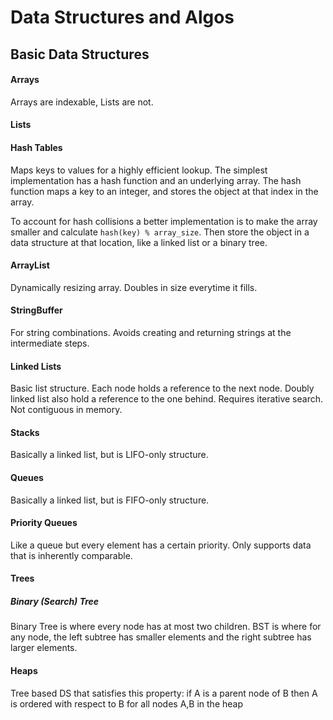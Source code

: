 # Data Structures and Algos

## Basic Data Structures

#### Arrays

Arrays are indexable, Lists are not. 

#### Lists

#### Hash Tables

Maps keys to values for a highly efficient lookup. The simplest implementation has a hash function and an underlying array. The hash function maps a key to an integer, and stores the object at that index in the array.

To account for hash collisions a better implementation is to make the array smaller and calculate `hash(key) % array_size`. Then store the object in a data structure at that location, like a linked list or a binary tree.

#### ArrayList

Dynamically resizing array. Doubles in size everytime it fills. 

#### StringBuffer

For string combinations. Avoids creating and returning strings at the intermediate steps. 

#### Linked Lists

Basic list structure. Each node holds a reference to the next node. Doubly linked list also hold a reference to the one behind. Requires iterative search. Not contiguous in memory.

#### Stacks

Basically a linked list, but is LIFO-only structure. 

#### Queues

Basically a linked list, but is FIFO-only structure.

#### Priority Queues

Like a queue but every element has a certain priority. Only supports data that is inherently comparable. 

#### Trees

##### Binary (Search) Tree

Binary Tree is where every node has at most two children. BST is where for any node, the left subtree has smaller elements and the right subtree has larger elements.

#### Heaps

Tree based DS that satisfies this property: if A is a parent node of B then A is ordered with respect to B for all nodes A,B in the heap

